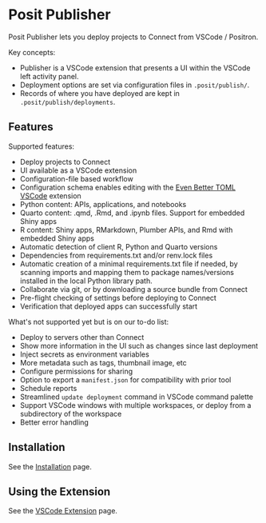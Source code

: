 # Posit Publisher

Posit Publisher lets you deploy projects to Connect from VSCode / Positron.

Key concepts:

- Publisher is a VSCode
  extension that presents a UI within the VSCode left activity panel.
- Deployment options are set via configuration files in `.posit/publish/`.
- Records of where you have deployed are kept in `.posit/publish/deployments`.

## Features

Supported features:

- Deploy projects to Connect
- UI available as a VSCode extension
- Configuration-file based workflow
- Configuration schema enables editing with the [Even Better TOML
  VSCode](https://marketplace.visualstudio.com/items?itemName=tamasfe.even-better-toml)
  extension
- Python content: APIs, applications, and notebooks
- Quarto content: .qmd, .Rmd, and .ipynb files. Support for embedded Shiny apps
- R content: Shiny apps, RMarkdown, Plumber APIs, and Rmd with embedded Shiny apps
- Automatic detection of client R, Python and Quarto versions
- Dependencies from requirements.txt and/or renv.lock files
- Automatic creation of a minimal requirements.txt file if needed, by scanning imports and mapping them to package names/versions installed in the local Python library path.
- Collaborate via git, or by downloading a source bundle from Connect
- Pre-flight checking of settings before deploying to Connect
- Verification that deployed apps can successfully start

What's not supported yet but is on our to-do list:

- Deploy to servers other than Connect
- Show more information in the UI such as changes since last deployment
- Inject secrets as environment variables
- More metadata such as tags, thumbnail image, etc
- Configure permissions for sharing
- Option to export a `manifest.json` for compatibility with prior tool
- Schedule reports
- Streamlined `update deployment` command in VSCode command palette
- Support VSCode windows with multiple workspaces, or deploy from a
  subdirectory of the workspace
- Better error handling

## Installation

See the [Installation](installation.md) page.

## Using the Extension

See the [VSCode Extension](vscode.md) page.
